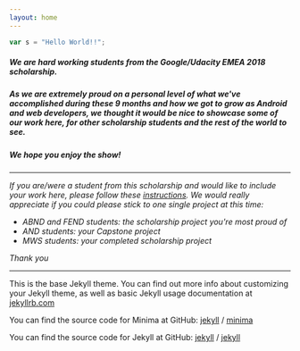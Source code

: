 ```yaml
---
layout: home
---
```


```javascript
var s = "Hello World!!";
```

##### We are hard working **students** from the **Google/Udacity EMEA 2018 scholarship**. 

##### As we are extremely proud on a personal level of what we've accomplished during these 9 months and how we got to grow as Android and web developers, we thought it would be nice to showcase some of our work here, for other scholarship students and the rest of the world to see.

##### We hope you enjoy the show!


***

*If you are/were a student from this scholarship and would like to include your work here, please follow these [instructions](https://github.com/AndroidDevScholarship/ud851-emea/blob/master/README.md).* 
*We would really appreciate if you could please stick to one single project at this time:*
- *ABND and FEND students: the scholarship project you're most proud of*
- *AND students: your Capstone project*
- *MWS students: your completed scholarship project*

*Thank you*


---
This is the base Jekyll theme. You can find out more info about customizing your Jekyll theme, as well as basic Jekyll usage documentation at [jekyllrb.com](https://jekyllrb.com/)

You can find the source code for Minima at GitHub:
[jekyll][jekyll-organization] /
[minima](https://github.com/jekyll/minima)

You can find the source code for Jekyll at GitHub:
[jekyll][jekyll-organization] /
[jekyll](https://github.com/jekyll/jekyll)


[jekyll-organization]: https://github.com/jekyll
